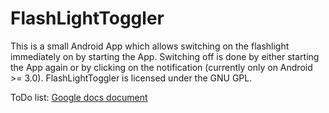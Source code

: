 # FlashLightToggler

This is a small Android App which allows switching on the flashlight immediately
on by starting the App. Switching off is done by either starting the App again
or by clicking on the notification (currently only on Android >= 3.0).
FlashLightToggler is licensed under the GNU GPL.

ToDo list: [Google docs document](http://feelx88.de/links/flttodo)
